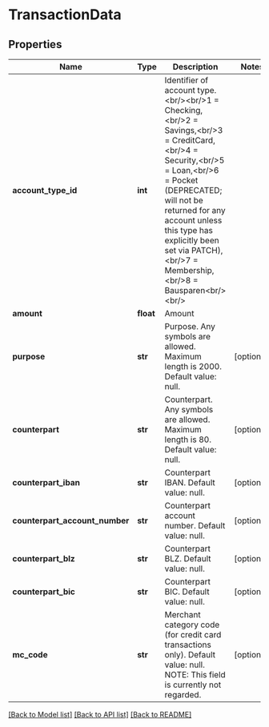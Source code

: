 # TransactionData

## Properties
Name | Type | Description | Notes
------------ | ------------- | ------------- | -------------
**account_type_id** | **int** | Identifier of account type.&lt;br/&gt;&lt;br/&gt;1 &#x3D; Checking,&lt;br/&gt;2 &#x3D; Savings,&lt;br/&gt;3 &#x3D; CreditCard,&lt;br/&gt;4 &#x3D; Security,&lt;br/&gt;5 &#x3D; Loan,&lt;br/&gt;6 &#x3D; Pocket (DEPRECATED; will not be returned for any account unless this type has explicitly been set via PATCH),&lt;br/&gt;7 &#x3D; Membership,&lt;br/&gt;8 &#x3D; Bausparen&lt;br/&gt;&lt;br/&gt; | 
**amount** | **float** | Amount | 
**purpose** | **str** | Purpose. Any symbols are allowed. Maximum length is 2000. Default value: null. | [optional] 
**counterpart** | **str** | Counterpart. Any symbols are allowed. Maximum length is 80. Default value: null. | [optional] 
**counterpart_iban** | **str** | Counterpart IBAN. Default value: null. | [optional] 
**counterpart_account_number** | **str** | Counterpart account number. Default value: null. | [optional] 
**counterpart_blz** | **str** | Counterpart BLZ. Default value: null. | [optional] 
**counterpart_bic** | **str** | Counterpart BIC. Default value: null. | [optional] 
**mc_code** | **str** | Merchant category code (for credit card transactions only). Default value: null. NOTE: This field is currently not regarded. | [optional] 

[[Back to Model list]](../README.md#documentation-for-models) [[Back to API list]](../README.md#documentation-for-api-endpoints) [[Back to README]](../README.md)


